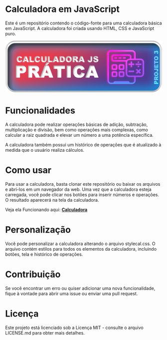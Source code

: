 


# Calculadora em JavaScript

Este é um repositório contendo o código-fonte para uma calculadora básica em JavaScript. A calculadora foi criada usando HTML, CSS e JavaScript puro.

![logotipo crido por mim](./CALCU.png)


# Funcionalidades
A calculadora pode realizar operações básicas de adição, subtração, multiplicação e divisão, bem como operações mais complexas, como calcular a raiz quadrada e elevar um número a uma potência específica.

A calculadora também possui um histórico de operações que é atualizado à medida que o usuário realiza cálculos.

# Como usar
Para usar a calculadora, basta clonar este repositório ou baixar os arquivos e abri-los em um navegador da web. Uma vez que a calculadora esteja carregada, você pode clicar nos botões para inserir números e operações. O resultado aparecerá na tela da calculadora.

Veja ela Funcionando aqui: **[Calculadora](https://instagram.com/rafaelscarpato)**

# Personalização
Você pode personalizar a calculadora alterando o arquivo stylecal.css. O arquivo contém estilos para todos os elementos da calculadora, incluindo botões, tela e histórico de operações.

# Contribuição
Se você encontrar um erro ou quiser adicionar uma nova funcionalidade, fique à vontade para abrir uma issue ou enviar uma pull request.

# Licença
Este projeto está licenciado sob a Licença MIT - consulte o arquivo LICENSE.md para obter mais detalhes.
